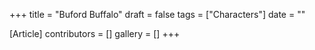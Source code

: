 +++
title = "Buford Buffalo"
draft = false
tags = ["Characters"]
date = ""

[Article]
contributors = []
gallery = []
+++